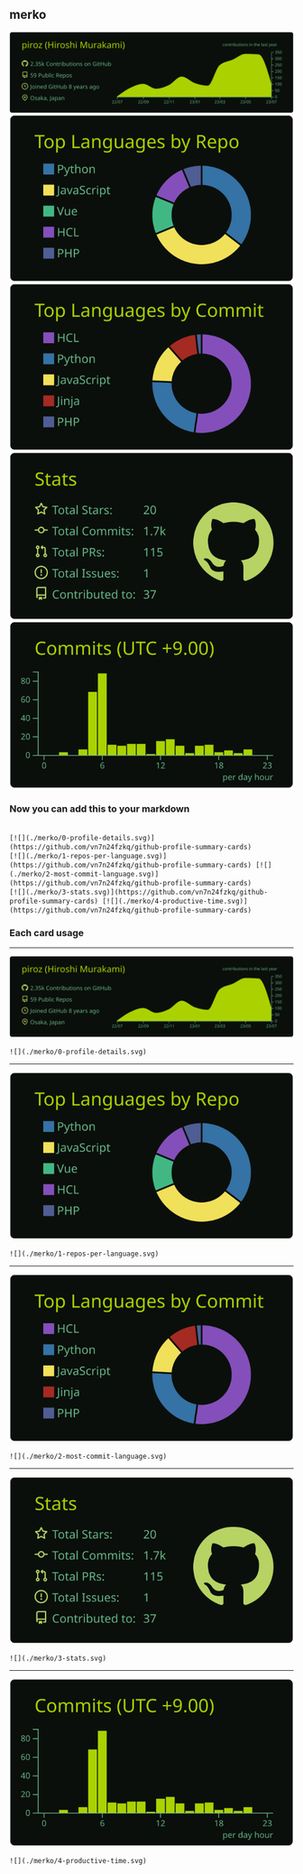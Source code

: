 ## merko

[![](./0-profile-details.svg)](https://github.com/vn7n24fzkq/github-profile-summary-cards)
[![](./1-repos-per-language.svg)](https://github.com/vn7n24fzkq/github-profile-summary-cards) [![](./2-most-commit-language.svg)](https://github.com/vn7n24fzkq/github-profile-summary-cards)
[![](./3-stats.svg)](https://github.com/vn7n24fzkq/github-profile-summary-cards) [![](./4-productive-time.svg)](https://github.com/vn7n24fzkq/github-profile-summary-cards)
### Now you can add this to your markdown
```

[![](./merko/0-profile-details.svg)](https://github.com/vn7n24fzkq/github-profile-summary-cards)
[![](./merko/1-repos-per-language.svg)](https://github.com/vn7n24fzkq/github-profile-summary-cards) [![](./merko/2-most-commit-language.svg)](https://github.com/vn7n24fzkq/github-profile-summary-cards)
[![](./merko/3-stats.svg)](https://github.com/vn7n24fzkq/github-profile-summary-cards) [![](./merko/4-productive-time.svg)](https://github.com/vn7n24fzkq/github-profile-summary-cards)

```

### Each card usage
---

![](./0-profile-details.svg)

```
![](./merko/0-profile-details.svg)
```

    

---

![](./1-repos-per-language.svg)

```
![](./merko/1-repos-per-language.svg)
```

    

---

![](./2-most-commit-language.svg)

```
![](./merko/2-most-commit-language.svg)
```

    

---

![](./3-stats.svg)

```
![](./merko/3-stats.svg)
```

    

---

![](./4-productive-time.svg)

```
![](./merko/4-productive-time.svg)
```

    
